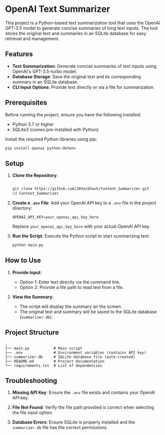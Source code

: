 # OpenAI Text Summarizer

This project is a Python-based text summarization tool that uses the OpenAI GPT-3.5 model to generate concise summaries of long text inputs. The tool stores the original text and summaries in an SQLite database for easy retrieval and management.

## Features
- **Text Summarization**: Generate concise summaries of text inputs using OpenAI's GPT-3.5-turbo model.
- **Database Storage**: Save the original text and its corresponding summary in an SQLite database.
- **CLI Input Options**: Provide text directly or via a file for summarization.

## Prerequisites

Before running the project, ensure you have the following installed:
- Python 3.7 or higher
- SQLite3 (comes pre-installed with Python)

Install the required Python libraries using pip:

```bash
pip install openai python-dotenv
```

## Setup

1. **Clone the Repository**:
   ```bash

   git clone https://github.com/20Vaibhavk/Content_Summarizer.git
   cd Content_Summarizer
   ```

2. **Create a `.env` File**:
   Add your OpenAI API key to a `.env` file in the project directory:

   ```plaintext
   OPENAI_API_KEY=your_openai_api_key_here
   ```

   Replace `your_openai_api_key_here` with your actual OpenAI API key.

3. **Run the Script**:
   Execute the Python script to start summarizing text:

   ```bash
   python main.py
   ```

## How to Use

1. **Provide Input**:
   - Option 1: Enter text directly via the command line.
   - Option 2: Provide a file path to read text from a file.

2. **View the Summary**:
   - The script will display the summary on the screen.
   - The original text and summary will be saved to the SQLite database (`summarizer.db`).

## Project Structure

```
.
├── main.py           # Main script
├── .env              # Environment variables (contains API key)
├── summarizer.db     # SQLite database file (auto-created)
├── README.md         # Project documentation
└── requirements.txt  # List of dependencies
```


## Troubleshooting

1. **Missing API Key**:
   Ensure the `.env` file exists and contains your OpenAI API key.

2. **File Not Found**:
   Verify the file path provided is correct when selecting the file input option.

3. **Database Errors**:
   Ensure SQLite is properly installed and the `summarizer.db` file has the correct permissions.

